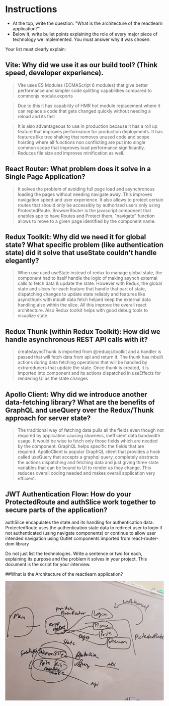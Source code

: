 # Instructions

* At the top, write the question: "What is the architecture of the reactlearn application?"
* Below it, write bullet points explaining the role of every major piece of technology we implemented. You must answer why it was chosen.

Your list must clearly explain:

## Vite: Why did we use it as our build tool? (Think speed, developer experience).

>Vite uses ES Modules (ECMAScript 6 modules) that give better performance and simpler code splitting capabilities compared to commonjs module.exports 

>Due to this it has capability of HMR hot module replacement where it can replace a code that gets changed quickly without needing a reload and its fast

> It is also advantageous to use in production because it has a roll up feature that improves performance for production deployments. It has features like tree shaking that removes unused code and scope hoisting where all functions non conflicting are put into single common scope that improves load performance significantly. Reduces file size and improves minification as well. 


## React Router: What problem does it solve in a Single Page Application?

> It solves the problem of avoiding full page load and asynchronous loading the pages without needing navigate away. This improves navigation speed and user experience. It also allows to protect certain routes that should only be accessibly by authorized users only using ProtectedRoute. BrowserRouter is the javascript component that enables app to have Routes and Protect them. "navigate" function allows to move to a given page identified by the component name.


## Redux Toolkit: Why did we need it for global state? What specific problem (like authentication state) did it solve that useState couldn't handle elegantly?


> When use used useState instead of redux to manage global state, the component had to itself handle the logic of making asynch external calls to fetch data & update the state. However with Redux, the global state and slices for each feature that handle that part of state, dispatching changes to update state reliably and features like asyncthunk with inbuilt data fetch helped keep the external data handling also within the slice. All this improve the overall react architecture. Also Redux toolkit helps with good debug tools to visualize state. 

## Redux Thunk (within Redux Toolkit): How did we handle asynchronous REST API calls with it?

> createAsyncThunk is imported from @reduxjs/toolkit and a handler is passed that will fetch data from api and return it. The thunk has inbuilt actions during data fetching operations that will be handled by extrareducers that update the state. Once thunk is created, it is imported into component and its actions dispatched in useEffects for rendering UI as the state changes

## Apollo Client: Why did we introduce another data-fetching library? What are the benefits of GraphQL and useQuery over the Redux/Thunk approach for server state?

> The traditional way of fetching data pulls all the fields even though not required by application causing slowness, inefficient data bandwidth usage. It would be wise to fetch only those fields which are needed by the component. GraphQL helps specific the fields that are required. ApolloClient is popular GraphQL client that provides a hook called useQuery that accepts a graphql query, completely abstracts the actions dispatching and fetching data and just giving three state variables that can be bound to UI to render as they change. This reduces overall coding needed and makes overall application very efficient. 


## JWT Authentication Flow: How do your ProtectedRoute and authSlice work together to secure parts of the application?

authSlice encapulates the state and its handling for authentication data. ProtectedRoute uses the authentication state data to redirect user to login if not authenticated (using navigate components) or continue to allow user intended navigation using Outlet components imported from react-router-dom library




Do not just list the technologies. Write a sentence or two for each, explaining its purpose and the problem it solves in your project. This document is the script for your interview.

##What is the Architecture of the reactlearn application?

![](20250620_213535.jpg)

